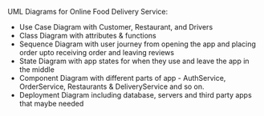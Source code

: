 UML Diagrams for Online Food Delivery Service:
- Use Case Diagram with Customer, Restaurant, and Drivers
- Class Diagram with attributes & functions
- Sequence Diagram with user journey from opening the app and placing order upto receiving order and leaving reviews
- State Diagram with app states for when  they use and leave the app in the middle
- Component Diagram with different parts of app - AuthService, OrderService, Restaurants & DeliveryService and so on.
- Deployment Diagram including database, servers and third party apps that maybe needed
